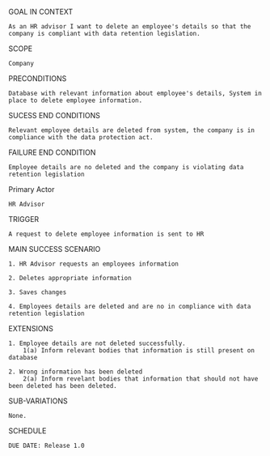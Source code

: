 GOAL IN CONTEXT 

	As an HR advisor I want to delete an employee's details so that the company is compliant with data retention legislation.
	

SCOPE

	Company
	

PRECONDITIONS

	Database with relevant information about employee's details, System in place to delete employee information.


SUCESS END CONDITIONS

	Relevant employee details are deleted from system, the company is in compliance with the data protection act.
	

FAILURE END CONDITION

	Employee details are no deleted and the company is violating data retention legislation
	

Primary Actor

	HR Advisor
	

TRIGGER

	A request to delete employee information is sent to HR
	

MAIN SUCCESS SCENARIO

	1. HR Advisor requests an employees information
	
	2. Deletes appropriate information
	
	3. Saves changes
	
	4. Employees details are deleted and are no in compliance with data retention legislation
	
	
EXTENSIONS

	1. Employee details are not deleted successfully.
		1(a) Inform relevant bodies that information is still present on database
		
	2. Wrong information has been deleted
		2(a) Inform revelant bodies that information that should not have been deleted has been deleted.
		
		
SUB-VARIATIONS

	None.


SCHEDULE

	DUE DATE: Release 1.0
